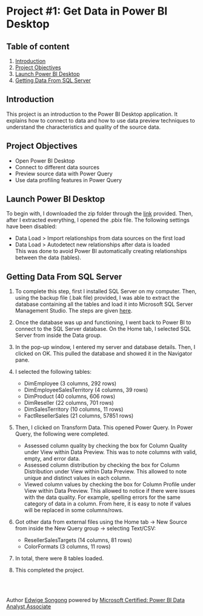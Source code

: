 # Project #1: Get Data in Power BI Desktop

## Table of content
1. [Introduction](#Introduction)
2. [Project Objectives](#Project-Objectives)
3. [Launch Power BI Desktop](#Launch-Power-BI-Desktop)
4. [Getting Data From SQL Server](#Getting-Data-From-SQL-Server)


## Introduction
This project is an introduction to the Power BI Desktop application. It explains how to connect to data and how to use data preview techniques to understand the characteristics and quality of the source data. 

## Project Objectives
* Open Power BI Desktop
* Connect to different data sources
* Preview source data  with Power Query
* Use data profiling features in Power Query

## Launch Power BI Desktop
To begin with, I downloaded the zip folder through the [link](https://github.com/MicrosoftLearning/PL-300-Microsoft-Power-BI-Data-Analyst/raw/Main/Allfiles/Labs/01-prepare-data-with-power-query-in-power-bi-desktop/01-prepare-data.zip) provided. Then, after I extracted everything, I opened the .pbix file. The following settings have been disabled:  
* Data Load > Import relationships from data sources on the first load
* Data Load > Autodetect new relationships after data is loaded  
This was done to avoid Power BI automatically creating relationships between the data (tables).

## Getting Data From SQL Server
1. To complete this step, first I installed SQL Server on my computer. Then, using the backup file (.bak file) provided, I was able to extract the database containing all the tables and load it into Microsoft SQL Server Management Studio. The steps are given [here](https://github.com/Songonge/Learning-Power-BI/blob/main/Import%20a%20backup%20file%20in%20SQL%20Server.md).

2. Once the database was up and functioning, I went back to Power BI to connect to the SQL Server database. On the Home tab, I selected SQL Server from inside the Data group.

3. In the pop-up window, I entered my server and database details. Then, I clicked on OK. This pulled the database and showed it in the Navigator pane.

4. I selected the following tables:
   * DimEmployee (3 columns, 292 rows)
   * DimEmployeeSalesTerritory (4 columns, 39 rows)
   * DimProduct (40 columns, 606 rows)
   * DimReseller (22 columns, 701 rows)
   * DimSalesTerritory (10 columns, 11 rows)
   * FactResellerSales (21 columns, 57851 rows)

5. Then, I clicked on Transform Data. This opened Power Query. In Power Query, the following were completed.
   * Assessed column quality by checking the box for Column Quality under View within Data Preview. This was to note columns with valid, empty, and error data.
   * Assessed column distribution by checking the box for Column Distribution under View within Data Preview. This allowed to note unique and distinct values in each column.
   * Viewed column values by checking the box for Column Profile under View within Data Preview. This allowed to notice if there were issues with the data quality. For example, spelling errors for the same category of data in a column. From here, it is easy to note if values will be replaced in some columns/rows.

6. Got other data from external files using the Home tab -> New Source from inside the New Query group -> selecting Text/CSV:
   * ResellerSalesTargets (14 columns, 81 rows)
   * ColorFormats (3 columns, 11 rows)

7. In total, there were 8 tables loaded.

8. This completed the project.


</br></br>

Author [Edwige Songong](https://github.com/Songonge) powered by [Microsoft Certified: Power BI Data Analyst Associate](https://learn.microsoft.com/en-us/credentials/certifications/data-analyst-associate/?practice-assessment-type=certification)


